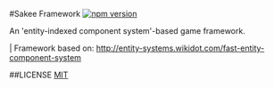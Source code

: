 #Sakee Framework [![npm version](https://badge.fury.io/js/sakee.svg)](http://badge.fury.io/js/sakee)

An 'entity-indexed component system'-based game framework.

| Framework based on: http://entity-systems.wikidot.com/fast-entity-component-system


##LICENSE
[MIT](http://luizbills.mit-license.org)
